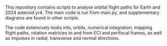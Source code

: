 This repository contains scripts to analyse orbital flight paths for Earth and 2024 asteroid yr4. The main code is run from main.py, and supplementary diagrams are found in other scripts.

The code extensively looks into, orbits, numerical integration, mapping flight paths, rotation matricies to and from ECI and perifocal frames, as well as impulses in radial, transverse and normal directions. 
